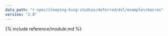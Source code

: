 ```yaml
---
data_path: "r-spec/sleeping-king-studios/deferred/dsl/examples/macros"
version: "2.8"
---
```


{% include reference/module.md %}
